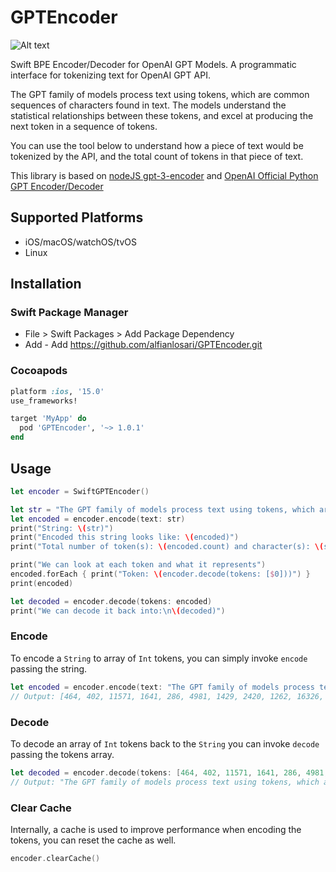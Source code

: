 # GPTEncoder

![Alt text](https://imagizer.imageshack.com/v2/640x480q70/922/a8ueTO.png "image")

Swift BPE Encoder/Decoder for OpenAI GPT Models. A programmatic interface for tokenizing text for OpenAI GPT API.

The GPT family of models process text using tokens, which are common sequences of characters found in text. The models understand the statistical relationships between these tokens, and excel at producing the next token in a sequence of tokens.

You can use the tool below to understand how a piece of text would be tokenized by the API, and the total count of tokens in that piece of text.

This library is based on [nodeJS gpt-3-encoder](https://github.com/latitudegames/GPT-3-Encoder) and [OpenAI Official Python GPT Encoder/Decoder](https://github.com/openai/gpt-2) 

## Supported Platforms

- iOS/macOS/watchOS/tvOS
- Linux

## Installation

### Swift Package Manager
- File > Swift Packages > Add Package Dependency
- Add - Add https://github.com/alfianlosari/GPTEncoder.git

### Cocoapods
```ruby
platform :ios, '15.0'
use_frameworks!

target 'MyApp' do
  pod 'GPTEncoder', '~> 1.0.1'
end
```

## Usage

```swift
let encoder = SwiftGPTEncoder()

let str = "The GPT family of models process text using tokens, which are common sequences of characters found in text."
let encoded = encoder.encode(text: str)
print("String: \(str)")
print("Encoded this string looks like: \(encoded)")
print("Total number of token(s): \(encoded.count) and character(s): \(str.count)")

print("We can look at each token and what it represents")
encoded.forEach { print("Token: \(encoder.decode(tokens: [$0]))") }
print(encoded)

let decoded = encoder.decode(tokens: encoded)
print("We can decode it back into:\n\(decoded)")
```

### Encode

To encode a `String` to array of `Int` tokens, you can simply invoke `encode` passing the string.

```swift
let encoded = encoder.encode(text: "The GPT family of models process text using tokens, which are common sequences of characters found in text.")
// Output: [464, 402, 11571, 1641, 286, 4981, 1429, 2420, 1262, 16326, 11, 543, 389, 2219, 16311, 286, 3435, 1043, 287, 2420, 13]
```

### Decode

To decode an array of `Int` tokens back to the `String` you can invoke `decode` passing the tokens array.

```swift
let decoded = encoder.decode(tokens: [464, 402, 11571, 1641, 286, 4981, 1429, 2420, 1262, 16326, 11, 543, 389, 2219, 16311, 286, 3435, 1043, 287, 2420, 13])
// Output: "The GPT family of models process text using tokens, which are common sequences of characters found in text."
```

### Clear Cache

Internally, a cache is used to improve performance when encoding the tokens, you can reset the cache as well.

```swift
encoder.clearCache()
``` 


